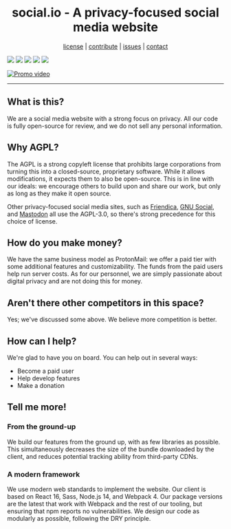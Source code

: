 <center>
<h1>social.io - A privacy-focused social media website</h1>
<a href="https://github.com/yrahul3910/social-media-site/blob/master/COPYING">license</a>  |
<a href="https://github.com/yrahul3910/social-media-site/blob/master/CODE_OF_CONDUCT.md">contribute</a>  |
<a href="https://github.com/yrahul3910/social-media-site/issues/">issues</a>  |
<a href="mailto:r.yedida@pm.me">contact</a><br />
</center>
<p>
<img src="https://img.shields.io/github/license/yrahul3910/social-media-website" />
<a href="https://www.codacy.com/manual/yrahul3910/social-media-website?utm_source=github.com&amp;utm_medium=referral&amp;utm_content=yrahul3910/social-media-website&amp;utm_campaign=Badge_Grade"><img src="https://app.codacy.com/project/badge/Grade/d755485ed3364e9ab0f9d174a4d9c2d3"/></a>
<a href="https://github.com/yrahul3910/social-media-website/actions"><img src="https://github.com/yrahul3910/social-media-website/workflows/ESLint/badge.svg?branch=master" /></a>
<a href="https://github.com/yrahul3910/social-media-website/actions"><img src="https://github.com/yrahul3910/social-media-website/workflows/Test%20Suite/badge.svg" /></a>
<img src="https://img.shields.io/github/repo-size/yrahul3910/social-media-website" />
</p> 

[![Promo video](http://img.youtube.com/vi/v51J-B5wSiE/0.jpg)](http://www.youtube.com/watch?v=v51J-B5wSiE "SE 2020: social.io")
<hr />

## What is this?

We are a social media website with a strong focus on privacy. All our code is fully open-source for review, and we do not sell any personal information.

## Why AGPL?

The AGPL is a strong copyleft license that prohibits large corporations from turning this into a closed-source, proprietary software. While it allows modifications, it expects them to also be open-source. This is in line with our ideals: we encourage others to build upon and share our work, but only as long as they make it open source.  

Other privacy-focused social media sites, such as [Friendica](https://github.com/friendica/friendica), [GNU Social](https://git.gnu.io/gnu/gnu-social/-/tree/master), and [Mastodon](https://github.com/tootsuite/mastodon) all use the AGPL-3.0, so there's strong precedence for this choice of license.

## How do you make money?

We have the same business model as ProtonMail: we offer a paid tier with some additional features and customizability. The funds from the paid users help run server costs. As for our personnel, we are simply passionate about digital privacy and are not doing this for money.

## Aren't there other competitors in this space?

Yes; we've discussed some above. We believe more competition is better.

## How can I help?

We're glad to have you on board. You can help out in several ways:
* Become a paid user
* Help develop features
* Make a donation

## Tell me more!

### From the ground-up

We build our features from the ground up, with as few libraries as possible. This simultaneously decreases the size of the bundle downloaded by the client, and reduces potential tracking ability from third-party CDNs.

### A modern framework


We use modern web standards to implement the website. Our client is based on React 16, Sass, Node.js 14, and Webpack 4. Our package versions are the latest that work with Webpack and the rest of our tooling, but ensuring that npm reports no vulnerabilities. We design our code as modularly as possible, following the DRY principle.
